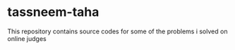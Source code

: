# tassneem-taha
This repository contains source codes for some of the problems i solved on online judges

